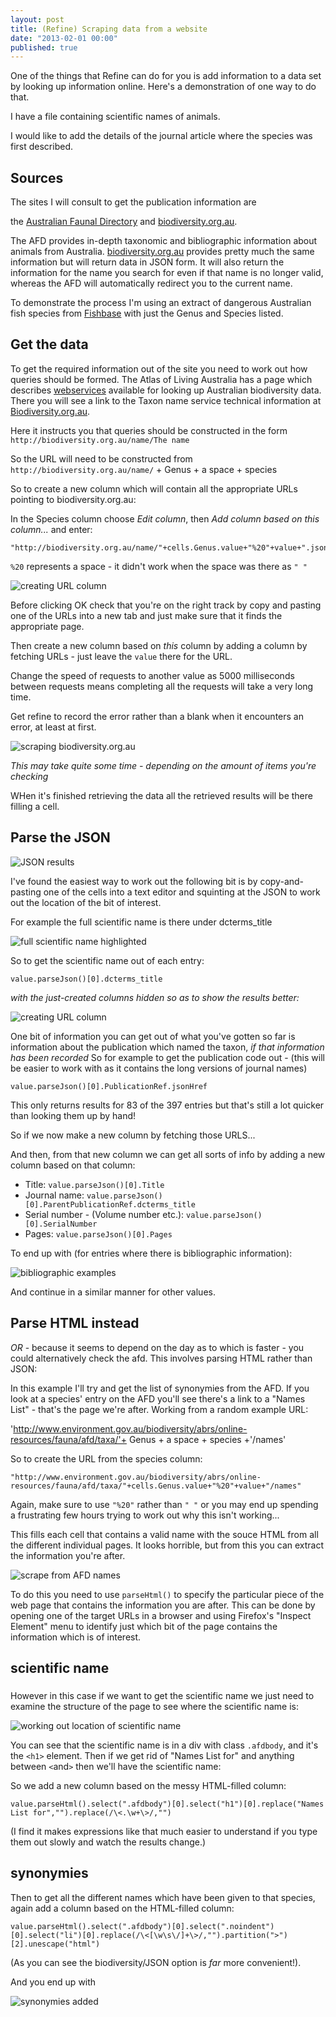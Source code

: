 ```yaml
---
layout: post
title: (Refine) Scraping data from a website
date: "2013-02-01 00:00"
published: true
---
```


One of the things that Refine can do for you is add information to a data set by looking up information online. Here's a demonstration of one way to do that.

I have a file containing scientific names of animals.

I would like to add the details of the journal article where the species was first described. 

## Sources

The sites I will consult to get the publication information are 

the [Australian Faunal Directory](http://www.environment.gov.au/biodiversity/abrs/online-resources/fauna/afd/home) and 
[biodiversity.org.au](http://biodiversity.org.au).

The AFD provides in-depth taxonomic and bibliographic information about animals from Australia.  [biodiversity.org.au](http://biodiversity.org.au) provides pretty much the same information but will return data in JSON form. It will also return the information for the name you search for even if that name is no longer valid, whereas the AFD will automatically redirect you to the current name.

To demonstrate the process I'm using an extract of dangerous Australian fish species from [Fishbase](http://www.fishbase.org/Country/CountryChecklist.php?showAll=yes&c_code=036&vhabitat=dangerous) with just the Genus and Species listed.

## Get the data

To get the required information out of the site you need to work out how queries should be formed. The Atlas of Living Australia has a page which describes [webservices](http://www.ala.org.au/about-the-atlas/downloadable-tools/web-services/) available for looking up Australian biodiversity data. There you will see a link to the Taxon name service technical information at [Biodiversity.org.au](http://biodiversity.org.au/confluence/display/bdv/NSL+Services). 

Here it instructs you that queries should be constructed in the form `http://biodiversity.org.au/name/The name`

So the URL will need to be constructed from `http://biodiversity.org.au/name/` + Genus + a space + species

So to create a new column which will contain all the appropriate URLs pointing to biodiversity.org.au:

In the Species column choose *Edit column*, then *Add column based on this column...* and enter:

```
"http://biodiversity.org.au/name/"+cells.Genus.value+"%20"+value+".json"
```

`%20` represents a space - it didn't work when the space was there as `" "`

![creating URL column](/images/scrapingafd/Selection_001.png)

Before clicking OK check that you're on the right track by copy and pasting one of the URLs into a new tab and just make sure that it finds the appropriate page.

Then create a new column based on *this* column by adding a column by fetching URLs - just leave the `value` there for the URL.

Change the speed of requests to another value as 5000 milliseconds between requests means completing all the requests will take a very long time. 

Get refine to record the error rather than a blank when it encounters an error, at least at first.

![scraping biodiversity.org.au](/images/scrapingafd/Selection_002.png)

*This may take quite some time - depending on the amount of items you're checking*

WHen it's finished retrieving the data all the retrieved results will be there filling a cell.


## Parse the JSON

![JSON results](/images/scrapingafd/Selection_003.png)

I've found the easiest way to work out the following bit is by copy-and-pasting one of the cells into a text editor and squinting at the JSON to work out the location of the bit of interest.

For example the full scientific name is there under dcterms_title

![full scientific name highlighted](/images/scrapingafd/Selection_004.png)

So to get the scientific name out of each entry:

```
value.parseJson()[0].dcterms_title
```
*with the just-created columns hidden so as to show the results better:*

![creating URL column](/images/scrapingafd/Selection_005.png)

One bit of information you can get out of what you've gotten so far is information about the publication which named the taxon, *if that information has been recorded* So for example to get the publication code out  - (this will be easier to work with as it contains the long versions of journal names)

```
value.parseJson()[0].PublicationRef.jsonHref
```
This only returns results for 83 of the 397 entries but that's still a lot quicker than looking them up by hand!

So if we now make a new column by fetching those URLS...

And then, from that new column we can get all sorts of info by adding a new column based on that column:

* Title: `value.parseJson()[0].Title`
* Journal name: `value.parseJson()[0].ParentPublicationRef.dcterms_title`
* Serial number - (Volume number etc.): `value.parseJson()[0].SerialNumber`
* Pages: `value.parseJson()[0].Pages`

To end up with (for entries where there is bibliographic information):

![bibliographic examples](/images/scrapingafd/Selection_006.png)

And continue in a similar manner for other values.

## Parse HTML instead

*OR* - because it seems to depend on the day as to which is faster - you could alternatively check the afd. This involves parsing HTML rather than JSON:

In this example I'll try and get the list of synonymies from the AFD. If you look at a species' entry on the AFD you'll see there's a link to a "Names List" - that's the page we're after. Working from a random example URL:

'http://www.environment.gov.au/biodiversity/abrs/online-resources/fauna/afd/taxa/'+ Genus + a space + species +'/names'

So to create the URL from the species column:

```
"http://www.environment.gov.au/biodiversity/abrs/online-resources/fauna/afd/taxa/"+cells.Genus.value+"%20"+value+"/names"
```

Again, make sure to use `"%20"` rather than `" "` or you may end up spending a frustrating few hours trying to work out why this isn't working...

This fills each cell that contains a valid name with the souce HTML from all the different individual pages. It looks horrible, but from this you can extract the information you're after. 

![scrape from AFD names](/images/scrapingafd/Selection_007.png)

To do this you need to use `parseHtml()` to specify the particular piece of the web page that contains the information you are after. This can be done by opening one of the target URLs in a browser and using Firefox's "Inspect Element" menu to identify just which bit of the page contains the information which is of interest.

## scientific name

###

However in this case if we want to get the scientific name we just need to examine the structure of the page to see where the scientific name is:

![working out location of scientific name](/images/scrapingafd/Selection_008.png)

You can see that the scientific name is in a div with class `.afdbody`, and it's the `<h1>` element. Then if we get rid of "Names List for" and anything between `<`and`>` then we'll have the scientific name:

So we add a new column based on the messy HTML-filled column:

```
value.parseHtml().select(".afdbody")[0].select("h1")[0].replace("Names List for","").replace(/\<.\w+\>/,"")
```

(I find it makes expressions like that much easier to understand if you type them out slowly and watch the results change.)

## synonymies

Then to get all the different names which have been given to that species, again add a column based on the HTML-filled column:

```
value.parseHtml().select(".afdbody")[0].select(".noindent")[0].select("li")[0].replace(/\<[\w\s\/]+\>/,"").partition(">")[2].unescape("html")
```

(As you can see the biodiversity/JSON option is *far* more convenient!). 

And you end up with

![synonymies added](/images/scrapingafd/Selection_009.png)